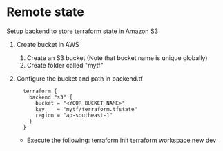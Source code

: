 # Remote state

Setup backend to store terraform state in Amazon S3
  1. Create bucket in AWS
        1. Create an S3 bucket (Note that bucket name is unique globally)
        2. Create folder called "mytf"

  2. Configure the bucket and path in backend.tf

           terraform {
             backend "s3" {
               bucket = "<YOUR BUCKET NAME>"
               key    = "mytf/terraform.tfstate"
               region = "ap-southeast-1"
             }
           }

       - Execute the following:
        terraform init
        terraform workspace new dev
